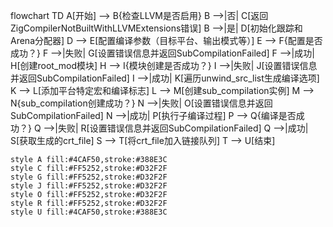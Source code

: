 flowchart TD
    A[开始] --> B{检查LLVM是否启用}
    B -->|否| C[返回ZigCompilerNotBuiltWithLLVMExtensions错误]
    B -->|是| D[初始化跟踪和Arena分配器]
    D --> E[配置编译参数（目标平台、输出模式等）]
    E --> F{配置是否成功？}
    F -->|失败| G[设置错误信息并返回SubCompilationFailed]
    F -->|成功| H[创建root_mod模块]
    H --> I{模块创建是否成功？}
    I -->|失败| J[设置错误信息并返回SubCompilationFailed]
    I -->|成功| K[遍历unwind_src_list生成编译选项]
    K --> L[添加平台特定宏和编译标志]
    L --> M[创建sub_compilation实例]
    M --> N{sub_compilation创建成功？}
    N -->|失败| O[设置错误信息并返回SubCompilationFailed]
    N -->|成功| P[执行子编译过程]
    P --> Q{编译是否成功？}
    Q -->|失败| R[设置错误信息并返回SubCompilationFailed]
    Q -->|成功| S[获取生成的crt_file]
    S --> T[将crt_file加入链接队列]
    T --> U[结束]

    style A fill:#4CAF50,stroke:#388E3C
    style C fill:#FF5252,stroke:#D32F2F
    style G fill:#FF5252,stroke:#D32F2F
    style J fill:#FF5252,stroke:#D32F2F
    style O fill:#FF5252,stroke:#D32F2F
    style R fill:#FF5252,stroke:#D32F2F
    style U fill:#4CAF50,stroke:#388E3C
